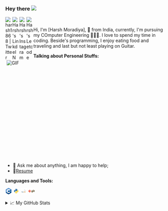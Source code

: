 ### Hey there <img src="https://media.giphy.com/media/hvRJCLFzcasrR4ia7z/giphy.gif" width="25px">

<a href="https://twitter.com/harsh1868">
  <img align="left" alt="harsh1868 | Twitter" width="22px" src="https://cdn.jsdelivr.net/npm/simple-icons@v3/icons/twitter.svg" />
</a>
<a href="https://www.linkedin.com/in/harsh-moradiya/">
  <img align="left" alt="Harsh's LinkdeIN" width="22px" src="https://cdn.jsdelivr.net/npm/simple-icons@v3/icons/linkedin.svg" />
</a>
<a href="https://www.instagram.com/harsh_s_moradiya/">
  <img align="left" alt="Harsh's Instagram" width="22px" src="https://cdn.jsdelivr.net/npm/simple-icons@v3/icons/instagram.svg" />
</a>
<a href="https://leetcode.com/h__sh/">
  <img align="left" alt="Harsh's Leetcode" width="22px" src="https://cdn.jsdelivr.net/npm/simple-icons@v3/icons/leetcode.svg" />
</a>


<br />

Hi, I'm [Harsh Moradiya], 🚀 from India, currently, I'm pursuing my COmputer Engineering 🙍🏽‍♂️. I love to spend my time in coding. Beside's programming, I enjoy eating food and traveling and last but not least playing on Guitar.

  <img align="right" alt="GIF" src="https://github.com/harsh1868/harsh1868/blob/main/code.gif" width="500" height="320" />
  
  
**Talking about Personal Stuffs:**

- 💬 Ask me about anything, I am happy to help;
- 📝[Resume](https://drive.google.com/file/d/1tm7wvlPFzLGTvTtzUqSHaWgCa4djvbXe/view?usp=sharing)

**Languages and Tools:**  

<code><img height="20" src="https://raw.githubusercontent.com/github/explore/80688e429a7d4ef2fca1e82350fe8e3517d3494d/topics/cpp/cpp.png"></code>
<code><img height="20" src="https://raw.githubusercontent.com/github/explore/80688e429a7d4ef2fca1e82350fe8e3517d3494d/topics/python/python.png"></code>
<code><img height="20" src="https://raw.githubusercontent.com/github/explore/80688e429a7d4ef2fca1e82350fe8e3517d3494d/topics/mysql/mysql.png"></code>
<code><img height="20" src="https://raw.githubusercontent.com/github/explore/80688e429a7d4ef2fca1e82350fe8e3517d3494d/topics/git/git.png"></code>

<details>
<summary>📈 My GitHub Stats</summary>
<img src="https://github-readme-stats.vercel.app/api?username=harsh1868&show_icons=true&theme=gotham" alt="harsh1868" />
</details>

